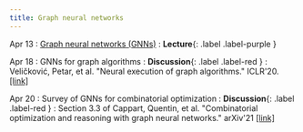 ```yaml
---
title: Graph neural networks
---
```


Apr 13
: [Graph neural networks (GNNs)](https://vitercik.github.io/ml4algs/assets/slides/lecture3.pdf)
  : **Lecture**{: .label .label-purple }

Apr 18
: GNNs for graph algorithms
  : **Discussion**{: .label .label-red }
: Veličković, Petar, et al. "Neural execution of graph algorithms." ICLR'20. [[link]](https://arxiv.org/pdf/1910.10593.pdf)

Apr 20
: Survey of GNNs for combinatorial optimization
  : **Discussion**{: .label .label-red }
: Section 3.3 of Cappart, Quentin, et al. "Combinatorial optimization and reasoning with graph neural networks." arXiv'21 [[link]](https://arxiv.org/pdf/2102.09544.pdf)
